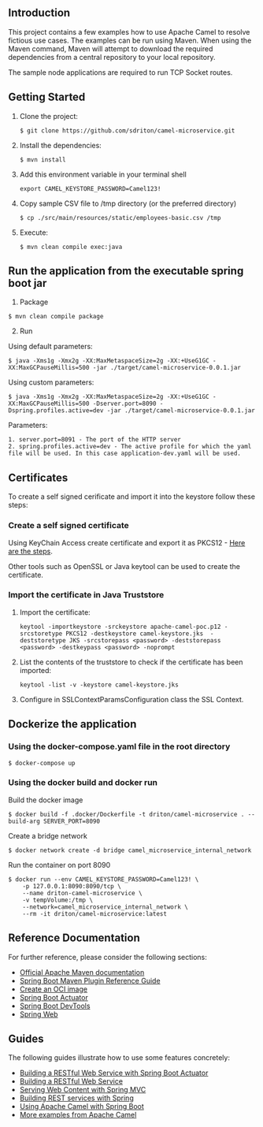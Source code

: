 ## Introduction
This project contains a few examples how to use Apache Camel to resolve fictious use cases. The examples can be run using Maven. When using the Maven command, Maven will attempt to download the required dependencies from a central repository to your local repository.

The sample node applications are required to run TCP Socket routes.

## Getting Started

1. Clone the project:

    `$ git clone https://github.com/sdriton/camel-microservice.git`

2. Install the dependencies:

    `$ mvn install`

3. Add this environment variable in your terminal shell 
    
    `export CAMEL_KEYSTORE_PASSWORD=Camel123!`

4. Copy sample CSV file to /tmp directory (or the preferred directory)

    `$ cp ./src/main/resources/static/employees-basic.csv /tmp`
    
5. Execute:

    `$ mvn clean compile exec:java`

## Run the application from the executable spring boot jar
1. Package

```
$ mvn clean compile package
```

2. Run

Using default parameters:

``````    
$ java -Xms1g -Xmx2g -XX:MaxMetaspaceSize=2g -XX:+UseG1GC -XX:MaxGCPauseMillis=500 -jar ./target/camel-microservice-0.0.1.jar
``````
Using custom parameters:

``````    
$ java -Xms1g -Xmx2g -XX:MaxMetaspaceSize=2g -XX:+UseG1GC -XX:MaxGCPauseMillis=500 -Dserver.port=8090 -Dspring.profiles.active=dev -jar ./target/camel-microservice-0.0.1.jar
``````

Parameters:
```
1. server.port=8091 - The port of the HTTP server
2. spring.profiles.active=dev - The active profile for which the yaml file will be used. In this case application-dev.yaml will be used.
``` 

## Certificates
To create a self signed cerificate and import it into the keystore follow these steps:
### Create a self signed certificate
Using KeyChain Access create certificate and export it as PKCS12 - [Here are the steps](https://support.apple.com/en-ca/guide/keychain-access/kyca8916/mac). 

Other  tools such as OpenSSL or Java keytool can be used to create the certificate.

### Import the certificate in Java Truststore

1. Import the certificate:

    ```
    keytool -importkeystore -srckeystore apache-camel-poc.p12 -srcstoretype PKCS12 -destkeystore camel-keystore.jks  -deststoretype JKS -srcstorepass <password> -deststorepass <password> -destkeypass <password> -noprompt
    ```
2. List the contents of the truststore to check if the certificate has been imported:
    ```
    keytool -list -v -keystore camel-keystore.jks
    ```
3. Configure in SSLContextParamsConfiguration class the SSL Context.

## Dockerize the application

### Using the <strong>docker-compose.yaml</strong> file in the root directory

```
$ docker-compose up
```

### Using the docker build and docker run

Build the docker image
```
$ docker build -f .docker/Dockerfile -t driton/camel-microservice . --build-arg SERVER_PORT=8090
```
Create a bridge network

```
$ docker network create -d bridge camel_microservice_internal_network
```

Run the container on port 8090

```
$ docker run --env CAMEL_KEYSTORE_PASSWORD=Camel123! \
    -p 127.0.0.1:8090:8090/tcp \
    --name driton-camel-microservice \
    -v tempVolume:/tmp \
    --network=camel_microservice_internal_network \ 
    --rm -it driton/camel-microservice:latest
```

## Reference Documentation
For further reference, please consider the following sections:

* [Official Apache Maven documentation](https://maven.apache.org/guides/index.html)
* [Spring Boot Maven Plugin Reference Guide](https://docs.spring.io/spring-boot/docs/2.7.7/maven-plugin/reference/html/)
* [Create an OCI image](https://docs.spring.io/spring-boot/docs/2.7.7/maven-plugin/reference/html/#build-image)
* [Spring Boot Actuator](https://docs.spring.io/spring-boot/docs/2.7.7/reference/htmlsingle/#actuator)
* [Spring Boot DevTools](https://docs.spring.io/spring-boot/docs/2.7.7/reference/htmlsingle/#using.devtools)
* [Spring Web](https://docs.spring.io/spring-boot/docs/2.7.7/reference/htmlsingle/#web)

## Guides
The following guides illustrate how to use some features concretely:

* [Building a RESTful Web Service with Spring Boot Actuator](https://spring.io/guides/gs/actuator-service/)
* [Building a RESTful Web Service](https://spring.io/guides/gs/rest-service/)
* [Serving Web Content with Spring MVC](https://spring.io/guides/gs/serving-web-content/)
* [Building REST services with Spring](https://spring.io/guides/tutorials/rest/)
* [Using Apache Camel with Spring Boot](https://camel.apache.org/camel-spring-boot/latest/spring-boot.html)
* [More examples from Apache Camel](https://github.com/apache/camel-examples)

